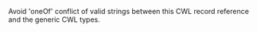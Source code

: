 Avoid 'oneOf' conflict of valid strings between this CWL record reference and the generic CWL types.
